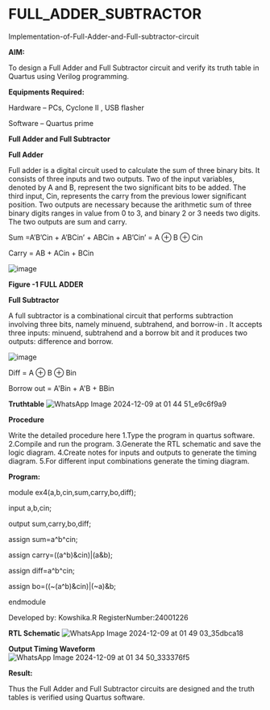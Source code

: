 # FULL_ADDER_SUBTRACTOR

Implementation-of-Full-Adder-and-Full-subtractor-circuit

**AIM:**

To design a Full Adder and Full Subtractor circuit and verify its truth table in Quartus using Verilog programming.

**Equipments Required:**

Hardware – PCs, Cyclone II , USB flasher

Software – Quartus prime

**Full Adder and Full Subtractor**

**Full Adder**

Full adder is a digital circuit used to calculate the sum of three binary bits. It consists of three inputs and two outputs. Two of the input variables, denoted by A and B, represent the two significant bits to be added. The third input, Cin, represents the carry from the previous lower significant position. Two outputs are necessary because the arithmetic sum of three binary digits ranges in value from 0 to 3, and binary 2 or 3 needs two digits. The two outputs are sum and carry.

Sum =A’B’Cin + A’BCin’ + ABCin + AB’Cin’ = A ⊕ B ⊕ Cin 

Carry = AB + ACin + BCin

![image](https://github.com/naavaneetha/FULL_ADDER_SUBTRACTOR/assets/154305477/0f30ba51-5ffb-4198-845f-18e054f675e7)

**Figure -1 FULL ADDER**

**Full Subtractor**

A full subtractor is a combinational circuit that performs subtraction involving three bits, namely minuend, subtrahend, and borrow-in . It accepts three inputs: minuend, subtrahend and a borrow bit and it produces two outputs: difference and borrow.

![image](https://github.com/naavaneetha/FULL_ADDER_SUBTRACTOR/assets/154305477/02b24f51-ab51-4304-9ad6-7b81ffc1ead5)

Diff = A ⊕ B ⊕ Bin 

Borrow out = A'Bin + A'B + BBin

**Truthtable**
![WhatsApp Image 2024-12-09 at 01 44 51_e9c6f9a9](https://github.com/user-attachments/assets/22eb3148-9f70-47e3-a77d-0deb51dbb502)


**Procedure**

Write the detailed procedure here
1.Type the program in quartus software.
2.Compile and run the program.
3.Generate the RTL schematic and save the logic diagram.
4.Create notes for inputs and outputs to generate the timing diagram.
5.For different input combinations generate the timing diagram.

**Program:**

module ex4(a,b,cin,sum,carry,bo,diff);

input a,b,cin;

output sum,carry,bo,diff;

assign sum=a^b^cin;

assign carry=((a^b)&cin)|(a&b);

assign diff=a^b^cin;

assign bo=((~(a^b)&cin)|(~a)&b;

endmodule

Developed by: Kowshika.R RegisterNumber:24001226


**RTL Schematic**
![WhatsApp Image 2024-12-09 at 01 49 03_35dbca18](https://github.com/user-attachments/assets/a9e74924-9f2f-43b3-b7f2-6fc78ca6d6ac)


**Output Timing Waveform**
![WhatsApp Image 2024-12-09 at 01 34 50_333376f5](https://github.com/user-attachments/assets/93f693f1-7566-44b6-8515-9a60e79d4adf)


**Result:**

Thus the Full Adder and Full Subtractor circuits are designed and the truth tables is verified using Quartus software.



